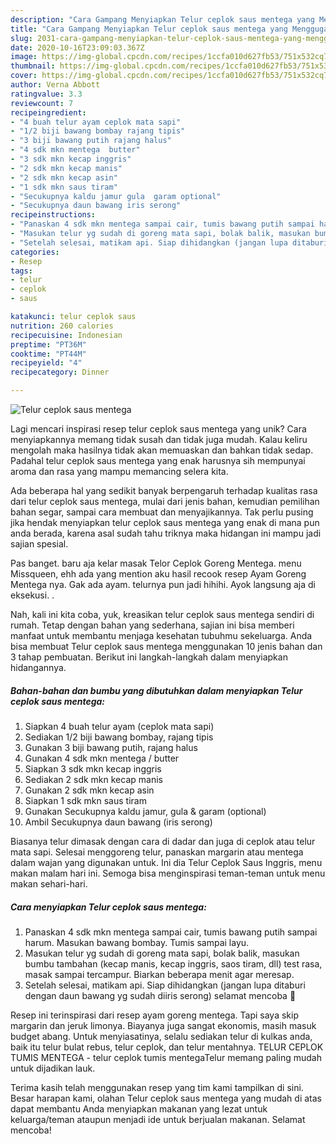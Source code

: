 ```yaml
---
description: "Cara Gampang Menyiapkan Telur ceplok saus mentega yang Menggugah Selera"
title: "Cara Gampang Menyiapkan Telur ceplok saus mentega yang Menggugah Selera"
slug: 2031-cara-gampang-menyiapkan-telur-ceplok-saus-mentega-yang-menggugah-selera
date: 2020-10-16T23:09:03.367Z
image: https://img-global.cpcdn.com/recipes/1ccfa010d627fb53/751x532cq70/telur-ceplok-saus-mentega-foto-resep-utama.jpg
thumbnail: https://img-global.cpcdn.com/recipes/1ccfa010d627fb53/751x532cq70/telur-ceplok-saus-mentega-foto-resep-utama.jpg
cover: https://img-global.cpcdn.com/recipes/1ccfa010d627fb53/751x532cq70/telur-ceplok-saus-mentega-foto-resep-utama.jpg
author: Verna Abbott
ratingvalue: 3.3
reviewcount: 7
recipeingredient:
- "4 buah telur ayam ceplok mata sapi"
- "1/2 biji bawang bombay rajang tipis"
- "3 biji bawang putih rajang halus"
- "4 sdk mkn mentega  butter"
- "3 sdk mkn kecap inggris"
- "2 sdk mkn kecap manis"
- "2 sdk mkn kecap asin"
- "1 sdk mkn saus tiram"
- "Secukupnya kaldu jamur gula  garam optional"
- "Secukupnya daun bawang iris serong"
recipeinstructions:
- "Panaskan 4 sdk mkn mentega sampai cair, tumis bawang putih sampai harum. Masukan bawang bombay. Tumis sampai layu."
- "Masukan telur yg sudah di goreng mata sapi, bolak balik, masukan bumbu tambahan (kecap manis, kecap inggris, saos tiram, dll) test rasa, masak sampai tercampur. Biarkan beberapa menit agar meresap."
- "Setelah selesai, matikam api. Siap dihidangkan (jangan lupa ditaburi dengan daun bawang yg sudah diiris serong) selamat mencoba 🥰"
categories:
- Resep
tags:
- telur
- ceplok
- saus

katakunci: telur ceplok saus 
nutrition: 260 calories
recipecuisine: Indonesian
preptime: "PT36M"
cooktime: "PT44M"
recipeyield: "4"
recipecategory: Dinner

---
```



![Telur ceplok saus mentega](https://img-global.cpcdn.com/recipes/1ccfa010d627fb53/751x532cq70/telur-ceplok-saus-mentega-foto-resep-utama.jpg)

Lagi mencari inspirasi resep telur ceplok saus mentega yang unik? Cara menyiapkannya memang tidak susah dan tidak juga mudah. Kalau keliru mengolah maka hasilnya tidak akan memuaskan dan bahkan tidak sedap. Padahal telur ceplok saus mentega yang enak harusnya sih mempunyai aroma dan rasa yang mampu memancing selera kita.

Ada beberapa hal yang sedikit banyak berpengaruh terhadap kualitas rasa dari telur ceplok saus mentega, mulai dari jenis bahan, kemudian pemilihan bahan segar, sampai cara membuat dan menyajikannya. Tak perlu pusing jika hendak menyiapkan telur ceplok saus mentega yang enak di mana pun anda berada, karena asal sudah tahu triknya maka hidangan ini mampu jadi sajian spesial.

Pas banget. baru aja kelar masak Telor Ceplok Goreng Mentega. menu Missqueen, ehh ada yang mention aku hasil recook resep Ayam Goreng Mentega nya. Gak ada ayam. telurnya pun jadi hihihi. Ayok langsung aja di eksekusi. .


Nah, kali ini kita coba, yuk, kreasikan telur ceplok saus mentega sendiri di rumah. Tetap dengan bahan yang sederhana, sajian ini bisa memberi manfaat untuk membantu menjaga kesehatan tubuhmu sekeluarga. Anda bisa membuat Telur ceplok saus mentega menggunakan 10 jenis bahan dan 3 tahap pembuatan. Berikut ini langkah-langkah dalam menyiapkan hidangannya.

<!--inarticleads1-->

##### Bahan-bahan dan bumbu yang dibutuhkan dalam menyiapkan Telur ceplok saus mentega:

1. Siapkan 4 buah telur ayam (ceplok mata sapi)
1. Sediakan 1/2 biji bawang bombay, rajang tipis
1. Gunakan 3 biji bawang putih, rajang halus
1. Gunakan 4 sdk mkn mentega / butter
1. Siapkan 3 sdk mkn kecap inggris
1. Sediakan 2 sdk mkn kecap manis
1. Gunakan 2 sdk mkn kecap asin
1. Siapkan 1 sdk mkn saus tiram
1. Gunakan Secukupnya kaldu jamur, gula &amp; garam (optional)
1. Ambil Secukupnya daun bawang (iris serong)


Biasanya telur dimasak dengan cara di dadar dan juga di ceplok atau telur mata sapi. Selesai menggoreng telur, panaskan margarin atau mentega dalam wajan yang digunakan untuk. Ini dia Telur Ceplok Saus Inggris, menu makan malam hari ini. Semoga bisa menginspirasi teman-teman untuk menu makan sehari-hari. 

<!--inarticleads2-->

##### Cara menyiapkan Telur ceplok saus mentega:

1. Panaskan 4 sdk mkn mentega sampai cair, tumis bawang putih sampai harum. Masukan bawang bombay. Tumis sampai layu.
1. Masukan telur yg sudah di goreng mata sapi, bolak balik, masukan bumbu tambahan (kecap manis, kecap inggris, saos tiram, dll) test rasa, masak sampai tercampur. Biarkan beberapa menit agar meresap.
1. Setelah selesai, matikam api. Siap dihidangkan (jangan lupa ditaburi dengan daun bawang yg sudah diiris serong) selamat mencoba 🥰


Resep ini terinspirasi dari resep ayam goreng mentega. Tapi saya skip margarin dan jeruk limonya. Biayanya juga sangat ekonomis, masih masuk budget abang. Untuk menyiasatinya, selalu sediakan telur di kulkas anda, baik itu telur bulat rebus, telur ceplok, dan telur mentahnya. TELUR CEPLOK TUMIS MENTEGA - telur ceplok tumis mentegaTelur memang paling mudah untuk dijadikan lauk. 

Terima kasih telah menggunakan resep yang tim kami tampilkan di sini. Besar harapan kami, olahan Telur ceplok saus mentega yang mudah di atas dapat membantu Anda menyiapkan makanan yang lezat untuk keluarga/teman ataupun menjadi ide untuk berjualan makanan. Selamat mencoba!
